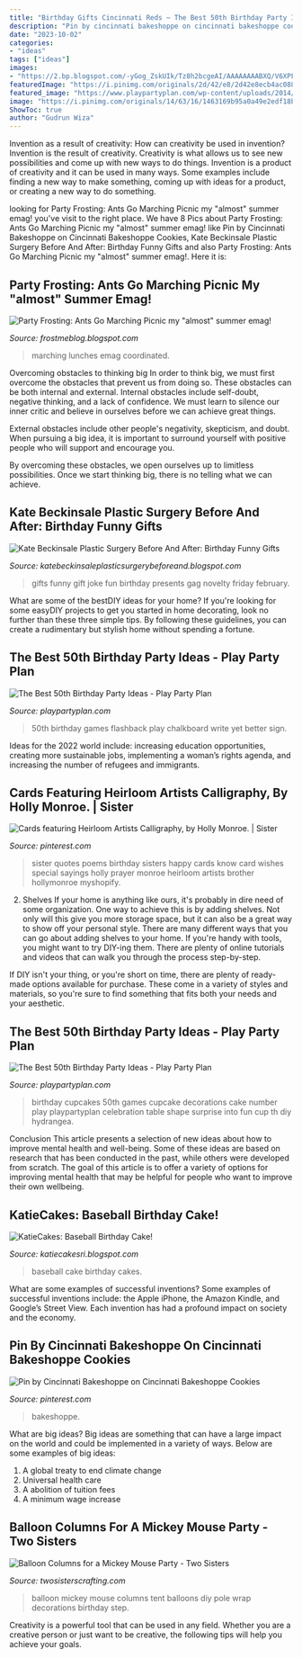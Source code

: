 ```yaml
---
title: "Birthday Gifts Cincinnati Reds ~ The Best 50th Birthday Party Ideas"
description: "Pin by cincinnati bakeshoppe on cincinnati bakeshoppe cookies"
date: "2023-10-02"
categories:
- "ideas"
tags: ["ideas"]
images:
- "https://2.bp.blogspot.com/-yGog_ZskUIk/Tz8h2bcgeAI/AAAAAAAABXQ/V6XPFlS-jhc/s1600/funny+gifts+for+men+(14).jpg"
featuredImage: "https://i.pinimg.com/originals/2d/42/e8/2d42e8ecb4ac088e2ad85e70d53fdc9e.jpg"
featured_image: "https://www.playpartyplan.com/wp-content/uploads/2014/01/flashback-768x1024.jpg"
image: "https://i.pinimg.com/originals/14/63/16/1463169b95a0a49e2edf18b795a3851b.jpg"
ShowToc: true
author: "Gudrun Wiza"
---
```



Invention as a result of creativity: How can creativity be used in invention?
Invention is the result of creativity. Creativity is what allows us to see new possibilities and come up with new ways to do things. Invention is a product of creativity and it can be used in many ways. Some examples include finding a new way to make something, coming up with ideas for a product, or creating a new way to do something.

	

		
looking for Party Frosting: Ants Go Marching Picnic my &quot;almost&quot; summer emag! you've visit to the right place. We have 8 Pics about Party Frosting: Ants Go Marching Picnic my &quot;almost&quot; summer emag! like Pin by Cincinnati Bakeshoppe on Cincinnati Bakeshoppe Cookies, Kate Beckinsale Plastic Surgery Before And After: Birthday Funny Gifts and also Party Frosting: Ants Go Marching Picnic my &quot;almost&quot; summer emag!. Here it is:
		
    
## Party Frosting: Ants Go Marching Picnic My &quot;almost&quot; Summer Emag!

<img loading=lazy src="https://3.bp.blogspot.com/-WYXa-J8zwt0/UCgDXxZ974I/AAAAAAAAJZc/dJt-OxoYGLU/s1600/DSC03607.JPG" onerror="this.onerror=null;this.src='https://tse1.mm.bing.net/th?id=OIP.6agELpuBAz6vsb55f8pt1gHaF8&amp;pid=15.1';" alt="Party Frosting: Ants Go Marching Picnic my &quot;almost&quot; summer emag!">

_Source: frostmeblog.blogspot.com_

>marching lunches emag coordinated. 

	

Overcoming obstacles to thinking big
In order to think big, we must first overcome the obstacles that prevent us from doing so. These obstacles can be both internal and external.
Internal obstacles include self-doubt, negative thinking, and a lack of confidence. We must learn to silence our inner critic and believe in ourselves before we can achieve great things.

External obstacles include other people's negativity, skepticism, and doubt. When pursuing a big idea, it is important to surround yourself with positive people who will support and encourage you.

By overcoming these obstacles, we open ourselves up to limitless possibilities. Once we start thinking big, there is no telling what we can achieve.

    
## Kate Beckinsale Plastic Surgery Before And After: Birthday Funny Gifts

<img loading=lazy src="https://2.bp.blogspot.com/-yGog_ZskUIk/Tz8h2bcgeAI/AAAAAAAABXQ/V6XPFlS-jhc/s1600/funny+gifts+for+men+(14).jpg" onerror="this.onerror=null;this.src='https://tse1.mm.bing.net/th?id=OIP.sOQvF5F87wzDVoSUjncEpwAAAA&amp;pid=15.1';" alt="Kate Beckinsale Plastic Surgery Before And After: Birthday Funny Gifts">

_Source: katebeckinsaleplasticsurgerybeforeand.blogspot.com_

>gifts funny gift joke fun birthday presents gag novelty friday february. 

	

What are some of the bestDIY ideas for your home?
If you're looking for some easyDIY projects to get you started in home decorating, look no further than these three simple tips. By following these guidelines, you can create a rudimentary but stylish home without spending a fortune.

    
## The Best 50th Birthday Party Ideas - Play Party Plan

<img loading=lazy src="https://www.playpartyplan.com/wp-content/uploads/2014/01/flashback-768x1024.jpg" onerror="this.onerror=null;this.src='https://tse1.mm.bing.net/th?id=OIP.hG3EeZ22BX4Ugf8CARDyuwHaJ4&amp;pid=15.1';" alt="The Best 50th Birthday Party Ideas - Play Party Plan">

_Source: playpartyplan.com_

>50th birthday games flashback play chalkboard write yet better sign. 

	

Ideas for the 2022 world include: increasing education opportunities, creating more sustainable jobs, implementing a woman’s rights agenda, and increasing the number of refugees and immigrants.

    
## Cards Featuring Heirloom Artists Calligraphy, By Holly Monroe. | Sister

<img loading=lazy src="https://i.pinimg.com/originals/2d/42/e8/2d42e8ecb4ac088e2ad85e70d53fdc9e.jpg" onerror="this.onerror=null;this.src='https://tse2.mm.bing.net/th?id=OIP.-1N00RQKJhAdE7gh3PyMfQAAAA&amp;pid=15.1';" alt="Cards featuring Heirloom Artists Calligraphy, by Holly Monroe. | Sister">

_Source: pinterest.com_

>sister quotes poems birthday sisters happy cards know card wishes special sayings holly prayer monroe heirloom artists brother hollymonroe myshopify. 

	

2. Shelves
If your home is anything like ours, it's probably in dire need of some organization. One way to achieve this is by adding shelves. Not only will this give you more storage space, but it can also be a great way to show off your personal style.
There are many different ways that you can go about adding shelves to your home. If you're handy with tools, you might want to try DIY-ing them. There are plenty of online tutorials and videos that can walk you through the process step-by-step.

If DIY isn't your thing, or you're short on time, there are plenty of ready-made options available for purchase. These come in a variety of styles and materials, so you're sure to find something that fits both your needs and your aesthetic.

    
## The Best 50th Birthday Party Ideas - Play Party Plan

<img loading=lazy src="https://www.playpartyplan.com/wp-content/uploads/2014/01/50-cupcakes-1.jpg" onerror="this.onerror=null;this.src='https://tse2.mm.bing.net/th?id=OIP.3CXhS8Lby44QTA3oX3_6hwHaHa&amp;pid=15.1';" alt="The Best 50th Birthday Party Ideas - Play Party Plan">

_Source: playpartyplan.com_

>birthday cupcakes 50th games cupcake decorations cake number play playpartyplan celebration table shape surprise into fun cup th diy hydrangea. 

	

Conclusion
This article presents a selection of new ideas about how to improve mental health and well-being. Some of these ideas are based on research that has been conducted in the past, while others were developed from scratch. The goal of this article is to offer a variety of options for improving mental health that may be helpful for people who want to improve their own wellbeing.

    
## KatieCakes: Baseball Birthday Cake!

<img loading=lazy src="http://3.bp.blogspot.com/_J0ilXLuVJxk/ShA80L0UW7I/AAAAAAAAAGs/n88d16EMU6Y/w1200-h630-p-k-nu/baseballcake.jpg" onerror="this.onerror=null;this.src='https://tse3.mm.bing.net/th?id=OIP.rM-uXcMkqzN79eQCUntKIwHaFj&amp;pid=15.1';" alt="KatieCakes: Baseball Birthday Cake!">

_Source: katiecakesri.blogspot.com_

>baseball cake birthday cakes. 

	

What are some examples of successful inventions?
Some examples of successful inventions include: the Apple iPhone, the Amazon Kindle, and Google’s Street View. Each invention has had a profound impact on society and the economy.

    
## Pin By Cincinnati Bakeshoppe On Cincinnati Bakeshoppe Cookies

<img loading=lazy src="https://i.pinimg.com/originals/14/63/16/1463169b95a0a49e2edf18b795a3851b.jpg" onerror="this.onerror=null;this.src='https://tse1.mm.bing.net/th?id=OIP.QYddqB4rTfLclGHAtIsnjQHaFj&amp;pid=15.1';" alt="Pin by Cincinnati Bakeshoppe on Cincinnati Bakeshoppe Cookies">

_Source: pinterest.com_

>bakeshoppe. 

	

What are big ideas?
Big ideas are something that can have a large impact on the world and could be implemented in a variety of ways. Below are some examples of big ideas: 
1. A global treaty to end climate change 
2. Universal health care 
3. A abolition of tuition fees 
4. A minimum wage increase 

    
## Balloon Columns For A Mickey Mouse Party - Two Sisters

<img loading=lazy src="http://www.twosisterscrafting.com/wp-content/uploads/2014/01/mickey-mouse-balloon-columns-main.jpg" onerror="this.onerror=null;this.src='https://tse4.mm.bing.net/th?id=OIP.4ggJF0kkCIjDeVKvJPr2zAHaFc&amp;pid=15.1';" alt="Balloon Columns for a Mickey Mouse Party - Two Sisters">

_Source: twosisterscrafting.com_

>balloon mickey mouse columns tent balloons diy pole wrap decorations birthday step. 

	

Creativity is a powerful tool that can be used in any field. Whether you are a creative person or just want to be creative, the following tips will help you achieve your goals.

